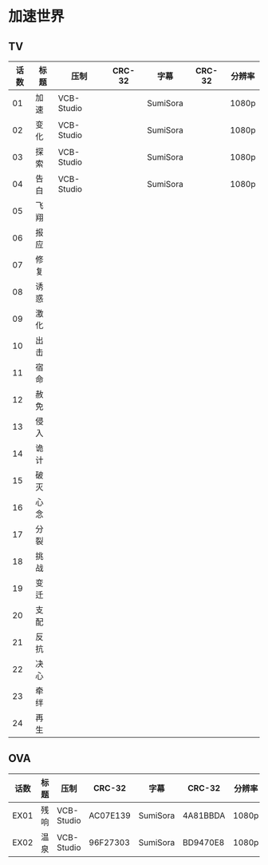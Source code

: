 # 加速世界

## TV

| 话数 | 标题 | 压制 | CRC-32 | 字幕 | CRC-32 | 分辨率 |
| --- | --- | --- | --- | --- | --- | --- |
| 01 | 加速 | VCB-Studio | | SumiSora | | 1080p |
| 02 | 变化 | VCB-Studio | | SumiSora | | 1080p |
| 03 | 探索 | VCB-Studio | | SumiSora | | 1080p |
| 04 | 告白 | VCB-Studio | | SumiSora | | 1080p |
| 05 | 飞翔 | | | | | |
| 06 | 报应 | | | | | |
| 07 | 修复 | | | | | |
| 08 | 诱惑 | | | | | |
| 09 | 激化 | | | | | |
| 10 | 出击 | | | | | |
| 11 | 宿命 | | | | | |
| 12 | 赦免 | | | | | |
| 13 | 侵入 | | | | | |
| 14 | 诡计 | | | | | |
| 15 | 破灭 | | | | | |
| 16 | 心念 | | | | | |
| 17 | 分裂 | | | | | |
| 18 | 挑战 | | | | | |
| 19 | 变迁 | | | | | |
| 20 | 支配 | | | | | |
| 21 | 反抗 | | | | | |
| 22 | 决心 | | | | | |
| 23 | 牵绊 | | | | | |
| 24 | 再生 | | | | | |

## OVA

| 话数 | 标题 | 压制 | CRC-32 | 字幕 | CRC-32 | 分辨率 |
| --- | --- | --- | --- | --- | --- | --- |
| EX01 | 残响 | VCB-Studio | AC07E139 | SumiSora | 4A81BBDA | 1080p |
| EX02 | 温泉 | VCB-Studio | 96F27303 | SumiSora | BD9470E8 | 1080p |